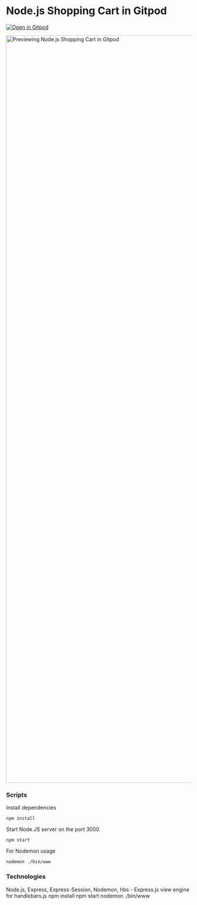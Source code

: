 # Node.js Shopping Cart in Gitpod

[![Open in Gitpod](https://gitpod.io/button/open-in-gitpod.svg?longCache=true)](https://gitpod.io#https://github.com/gitpod-io/nodejs-shopping-cart)

<img width="2032" alt="Previewing Node.js Shopping Cart in Gitpod" src="https://user-images.githubusercontent.com/3082655/48342874-274f4700-e671-11e8-970c-32b2ba1fdba1.png">

### Scripts

Install dependencies
``` shell
npm install
```

Start Node.JS server on the port 3000
``` shell
npm start
```

For Nodemon usage
``` shell
nodemon ./bin/www
```

### Technologies
Node.js, Express, Express-Session, Nodemon, hbs - Express.js view engine for handlebars.js
npm install
npm start
nodemon ./bin/www